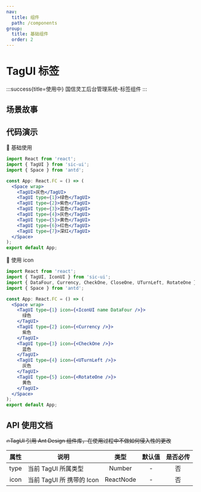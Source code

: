 ```yaml
---
nav:
  title: 组件
  path: /components
group:
  title: 基础组件
  order: 2
---
```


# TagUI 标签

:::success{title=使用中}
国信灵工后台管理系统-标签组件
:::

## 场景故事

## 代码演示

💎 基础使用

```jsx
import React from 'react';
import { TagUI } from 'sic-ui';
import { Space } from 'antd';

const App: React.FC = () => (
  <Space wrap>
    <TagUI>灰色</TagUI>
    <TagUI type={1}>绿色</TagUI>
    <TagUI type={2}>紫色</TagUI>
    <TagUI type={3}>蓝色</TagUI>
    <TagUI type={4}>灰色</TagUI>
    <TagUI type={5}>黄色</TagUI>
    <TagUI type={6}>红色</TagUI>
    <TagUI type={7}>深红</TagUI>
  </Space>
);
export default App;
```

💎 使用 icon

```jsx
import React from 'react';
import { TagUI, IconUI } from 'sic-ui';
import { DataFour, Currency, CheckOne, CloseOne, UTurnLeft, RotateOne } from '@icon-park/react';
import { Space } from 'antd';

const App: React.FC = () => (
  <Space wrap>
    <TagUI type={1} icon={<IconUI name DataFour />}>
      绿色
    </TagUI>
    <TagUI type={2} icon={<Currency />}>
      紫色
    </TagUI>
    <TagUI type={3} icon={<CheckOne />}>
      蓝色
    </TagUI>
    <TagUI type={4} icon={<UTurnLeft />}>
      灰色
    </TagUI>
    <TagUI type={5} icon={<RotateOne />}>
      黄色
    </TagUI>
  </Space>
);
export default App;
```

## API 使用文档

~~🔥TagUI 引用 Ant Design 组件库，在使用过程中不做如何侵入性的更改~~

<font size=1>

| 属性 | 说明                      |   类型    | 默认值 | 是否必传 |
| :--: | ------------------------- | :-------: | :----: | :------: |
| type | 当前 TagUI 所属类型       |  Number   |   -    |    否    |
| icon | 当前 TagUI 所 携带的 Icon | ReactNode |   -    |    否    |

</font>

